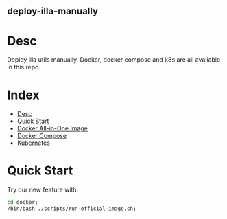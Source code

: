 deploy-illa-manually
--------------------

# Desc

Deploy illa utils manually. Docker, docker compose and k8s are all avaliable in this repo.  




# Index 

* [Desc](#Desc)
* [Quick Start](#quick-start)
* [Docker All-in-One Image](./docker/README.md)
* [Docker Compose](./docker-compose/README.md)
* [Kubernetes](./kubernetes/README.md)




# Quick Start

Try our new feature with:

```sh
cd docker;
/bin/bash ./scripts/run-official-image.sh;
```


